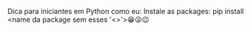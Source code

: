 Dica para iniciantes em Python como eu:
Instale as packages:
pip install <name da package sem esses '<>'>😁😜😉
